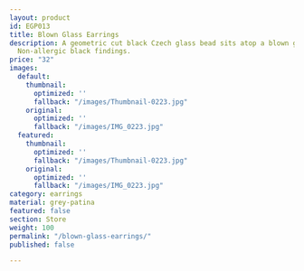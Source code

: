```yaml
---
layout: product
id: EGP013
title: Blown Glass Earrings
description: A geometric cut black Czech glass bead sits atop a blown glass bead.
  Non-allergic black findings.
price: "32"
images:
  default:
    thumbnail:
      optimized: ''
      fallback: "/images/Thumbnail-0223.jpg"
    original:
      optimized: ''
      fallback: "/images/IMG_0223.jpg"
  featured:
    thumbnail:
      optimized: ''
      fallback: "/images/Thumbnail-0223.jpg"
    original:
      optimized: ''
      fallback: "/images/IMG_0223.jpg"
category: earrings
material: grey-patina
featured: false
section: Store
weight: 100
permalink: "/blown-glass-earrings/"
published: false

---
```

